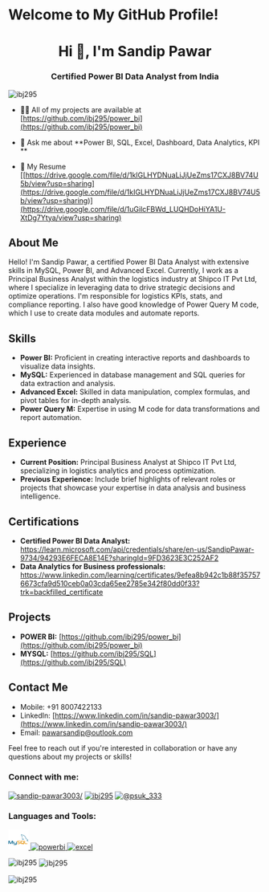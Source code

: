# Welcome to My GitHub Profile!

<h1 align="center">Hi 👋, I'm Sandip Pawar</h1>
<h3 align="center">Certified Power BI Data Analyst from India</h3>

<p align="left"> <img src="https://komarev.com/ghpvc/?username=ibj295&label=Profile%20views&color=0e75b6&style=flat" alt="ibj295" /> </p>

- 👨‍💻 All of my projects are available at [https://github.com/ibj295/power_bi](https://github.com/ibj295/power_bi)

- 💬 Ask me about **Power BI, SQL, Excel, Dashboard, Data Analytics, KPI **

- 📄 My Resume [[https://drive.google.com/file/d/1kIGLHYDNuaLiJjUeZms17CXJ8BV74U5b/view?usp=sharing](https://drive.google.com/file/d/1kIGLHYDNuaLiJjUeZms17CXJ8BV74U5b/view?usp=sharing)](https://drive.google.com/file/d/1uGilcFBWd_LUQHDoHiYA1U-XtDg7Ytya/view?usp=sharing)

## About Me

Hello! I'm Sandip Pawar, a certified Power BI Data Analyst with extensive skills in MySQL, Power BI, and Advanced Excel. Currently, I work as a Principal Business Analyst within the logistics industry at Shipco IT Pvt Ltd, where I specialize in leveraging data to drive strategic decisions and optimize operations. I'm responsible for logistics KPIs, stats, and compliance reporting. I also have good knowledge of Power Query M code, which I use to create data modules and automate reports.

## Skills

- **Power BI:** Proficient in creating interactive reports and dashboards to visualize data insights.
- **MySQL:** Experienced in database management and SQL queries for data extraction and analysis.
- **Advanced Excel:** Skilled in data manipulation, complex formulas, and pivot tables for in-depth analysis.
- **Power Query M:** Expertise in using M code for data transformations and report automation.

## Experience

- **Current Position:** Principal Business Analyst at Shipco IT Pvt Ltd, specializing in logistics analytics and process optimization.
- **Previous Experience:** Include brief highlights of relevant roles or projects that showcase your expertise in data analysis and business intelligence.

## Certifications

- **Certified Power BI Data Analyst:** https://learn.microsoft.com/api/credentials/share/en-us/SandipPawar-9734/94293E6FECA8E14E?sharingId=9FD3623E3C252AF2
- **Data Analytics for Business professionals:** https://www.linkedin.com/learning/certificates/9efea8b942c1b88f357576673cfa9d510ceb0a03cda65ee2785e342f80dd0f33?trk=backfilled_certificate

## Projects

- **POWER BI:** [https://github.com/ibj295/power_bi](https://github.com/ibj295/power_bi)
- **MYSQL:** [https://github.com/ibj295/SQL](https://github.com/ibj295/SQL)

## Contact Me

- Mobile: +91 8007422133
- LinkedIn: [https://www.linkedin.com/in/sandip-pawar3003/](https://www.linkedin.com/in/sandip-pawar3003/)
- Email: pawarsandip@outlook.com

Feel free to reach out if you're interested in collaboration or have any questions about my projects or skills!

<h3 align="left">Connect with me:</h3>
<p align="left">
<a href="https://linkedin.com/in/sandip-pawar3003/" target="blank"><img align="center" src="https://raw.githubusercontent.com/rahuldkjain/github-profile-readme-generator/master/src/images/icons/Social/linked-in-alt.svg" alt="sandip-pawar3003/" height="30" width="40" /></a>
<a href="https://www.leetcode.com/ibj295" target="blank"><img align="center" src="https://raw.githubusercontent.com/rahuldkjain/github-profile-readme-generator/master/src/images/icons/Social/leet-code.svg" alt="ibj295" height="30" width="40" /></a>
<a href="https://www.hackerearth.com/@psuk_333" target="blank"><img align="center" src="https://raw.githubusercontent.com/rahuldkjain/github-profile-readme-generator/master/src/images/icons/Social/hackerearth.svg" alt="@psuk_333" height="30" width="40" /></a>
</p>

<h3 align="left">Languages and Tools:</h3>
<p align="left"> 
  <a href="https://www.mysql.com/" target="_blank" rel="noreferrer"> 
    <img src="https://raw.githubusercontent.com/devicons/devicon/master/icons/mysql/mysql-original-wordmark.svg" alt="mysql" width="40" height="40"/> 
  </a> 
  <a href="https://powerbi.microsoft.com/" target="_blank" rel="noreferrer"> 
    <img src="https://www.vectorlogo.zone/logos/microsoft_powerbi/microsoft_powerbi-icon.svg" alt="powerbi" width="40" height="40"/> 
  </a> 
  <a href="https://www.microsoft.com/en-us/microsoft-365/excel" target="_blank" rel="noreferrer"> 
    <img src="https://img.icons8.com/color/452/microsoft-excel-2019--v1.png" alt="excel" width="40" height="40"/> 
  </a> 
</p>

<p><img align="left" src="https://github-readme-stats.vercel.app/api/top-langs?username=ibj295&show_icons=true&locale=en&layout=compact" alt="ibj295" /></p>

<p>&nbsp;<img align="center" src="https://github-readme-stats.vercel.app/api?username=ibj295&show_icons=true&locale=en" alt="ibj295" /></p>

<p><img align="center" src="https://github-readme-streak-stats.herokuapp.com/?user=ibj295&" alt="ibj295" /></p>
